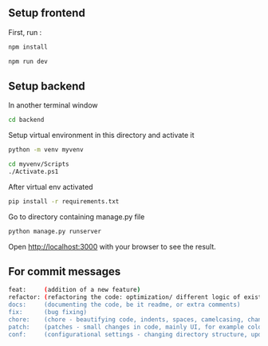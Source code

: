 

## Setup frontend

First, run :
```bash
npm install

npm run dev
```

## Setup backend

In another terminal window
```bash
cd backend

```
Setup virtual environment in this directory and activate it
```bash
python -m venv myvenv

cd myvenv/Scripts
./Activate.ps1

```
After virtual env activated
```bash
pip install -r requirements.txt

```
Go to directory containing manage.py file
```bash
python manage.py runserver

```



Open [http://localhost:3000](http://localhost:3000) with your browser to see the result.

## For commit messages

```bash
feat:     (addition of a new feature)
refactor: (refactoring the code: optimization/ different logic of existing code - output doesn't change, just the way of execution changes)
docs:     (documenting the code, be it readme, or extra comments)
fix:      (bug fixing)
chore:    (chore - beautifying code, indents, spaces, camelcasing, changing variable names to have an appropriate meaning)
patch:    (patches - small changes in code, mainly UI, for example color of a button, increasing size of tet, etc etc)
conf:     (configurational settings - changing directory structure, updating gitignore, add libraries, changing manifest etc)
```


